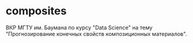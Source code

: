 # composites
ВКР МГТУ им. Баумана по курсу "Data Science" на тему "Прогнозирование конечных свойств композиционных материалов". 
